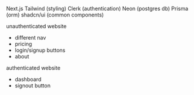 Next.js
Tailwind (styling)
Clerk (authentication)
Neon (postgres db)
Prisma (orm)
shadcn/ui (common components)

unauthenticated website

- different nav
- pricing
- login/signup buttons
- about

authenticated website

- dashboard
- signout button
